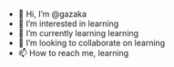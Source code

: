 - 👋 Hi, I’m @gazaka
- 👀 I’m interested in learning
- 🌱 I’m currently learning learning
- 💞️ I’m looking to collaborate on learning
- 📫 How to reach me, learning

<!---
gazaka/gazaka is a ✨ special ✨ repository because its `README.md` (this file) appears on your GitHub profile.
You can click the Preview link to take a look at your changes.
--->
